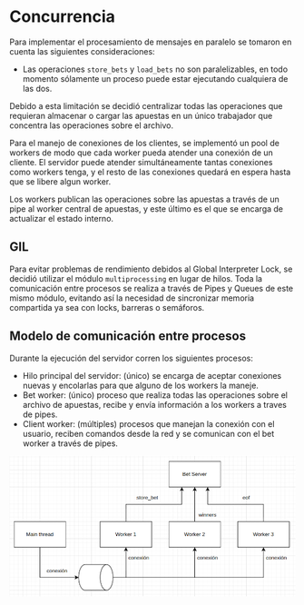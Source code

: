 # Concurrencia

Para implementar el procesamiento de mensajes en paralelo se tomaron en cuenta las siguientes consideraciones:
- Las operaciones `store_bets` y `load_bets` no son paralelizables, en todo momento sólamente un proceso puede 
estar ejecutando cualquiera de las dos.

Debido a esta limitación se decidió centralizar todas las operaciones que requieran almacenar o cargar las 
apuestas en un único trabajador que concentra las operaciones sobre el archivo.

Para el manejo de conexiones de los clientes, se implementó un pool de workers de modo que cada worker pueda
atender una conexión de un cliente. El servidor puede atender simultáneamente tantas conexiones como workers
tenga, y el resto de las conexiones quedará en espera hasta que se libere algun worker.

Los workers publican las operaciones sobre las apuestas a través de un pipe al worker central de apuestas, y
este último es el que se encarga de actualizar el estado interno.

## GIL
Para evitar problemas de rendimiento debidos al Global Interpreter Lock, se decidió utilizar el módulo `multiprocessing`
en lugar de hilos. Toda la comunicación entre procesos se realiza a través de Pipes y Queues de este mismo módulo, 
evitando así la necesidad de sincronizar memoria compartida ya sea con locks, barreras o semáforos.

## Modelo de comunicación entre procesos

Durante la ejecución del servidor corren los siguientes procesos:
- Hilo principal del servidor: (único) se encarga de aceptar conexiones nuevas y encolarlas para que alguno de los workers
la maneje.
- Bet worker: (único) proceso que realiza todas las operaciones sobre el archivo de apuestas, recibe y envía información a
los workers a traves de pipes.
- Client worker: (múltiples) procesos que manejan la conexión con el usuario, reciben comandos desde la red y se comunican
con el bet worker a través de pipes.


![](concurrencia.png)